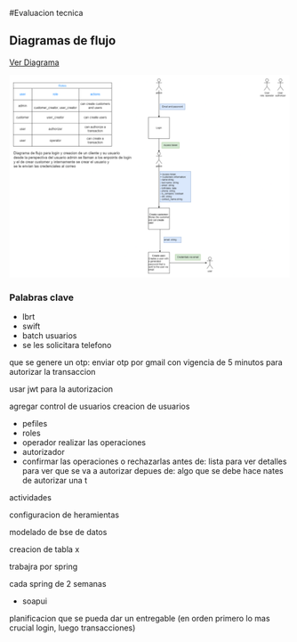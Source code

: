 #Evaluacion tecnica

## Diagramas de flujo

[Ver Diagrama](https://viewer.diagrams.net/index.html?tags=%7B%7D&highlight=0000ff&edit=_blank&layers=1&nav=1&title=Diagrama%20bakend.drawio#R7Vxbb9s2FP41BrqHDtY17qPtJC2KFC0aDNueAlqiLTaUqFF0bPfX71CiJEuknGSxraQTECDiEW%2F6zncuPFIycubx9iNHafSFhZiO7HG4HTmXI9u2fMuDX1KyKyQXnl0IVpyEqlMtuCU%2FsRKOlXRNQpw1OgrGqCBpUxiwJMGBaMgQ52zT7LZktLlqilZYE9wGiOrSP0kookI68ca1%2FBMmq6hc2RqrOzEqOytBFqGQbfZEztXImXPGRHEVb%2BeYSvBKXIpx1x13q41xnIinDLD%2FuH%2B4%2FJpeT7cP4efN3fLeuZu8V7M8ILpWDzznGHEJKCUwMX43X2eCxZj%2Fpp5C7Epo4IFSebmO6TVHMVzONhER%2BDZFgZRvgBEgi0RMoWXBZcoITMmvHmBmqZexHKJQtRzZikosfdlSm8Nc4G3nU1sVlkBCDFsVfAdd1ABXoa%2Fo56jmptal5ZUqi%2FYVWekNKQatqrlrkOFC4fwMzC80JHEInFNNxkXEVixB9KqWzjhbJyEOFWZ1nxvGUgXuDyzEThkQWgvWhL5YUy50GEjYF1vzAB%2FYvzJggfgKiwP9fLNiOKZIkIfmPkwg50OnnKPdXoecQtnezN%2BkoNa3ZzcVfuG3rOKR%2FpUB1xoutlDru3qW%2F04By%2B%2BDA6BpvvtLjv%2FdK5t%2F79%2B73KrJi9ZOtXrgjuW%2BkDwvslBb84rTMCbJIQ84DQTjgJV0VgTCxw1aYPqNZUQQlkCXBRPgRvc6TClZyRuCpSZLfZHT832vaQQGt%2BcYnJ5%2FKpfn6GGmCC8jaX4%2BhfVnC4g6%2FkpePS3mvCrELavpRvxJz4i7GuJ%2FZJh3wA0hP2TyeZnskWdwKvy%2FHQ3YH16ZBjxNAwCNyDVwDb45gl8cr0gmpFpaIDdd%2FSNZ1ZJQOmdUqgLGOsvl0g4CkGeCs3u8dyf0F77nH8nFtOJmBf9%2BZmWfE%2B%2FSAt9sXuU%2FMTbafeRV1YmnI096dEArETtNXuU%2FbnOUrQyR%2FO0ZnDW%2B6N3i9NNjGV3SBrz%2BP2t5yp3FQG0A35mO023VfJ9Hg6mbiwAf8R4VYWIayAjES2mIA8ZREVqmUluckgTn4JbzlxGtinGl4OviR14cmMK2Pmcwg%2BoAj71oDwJZ2pZFvC15zgNSvJRrT3KZvlscI0KLvQGDSLLSQ3SKsmzDeCiZfLCj%2BSFaZDeHY4X6ZbHbGYNeS5oXLCTfJe1ZIpQftGzVvkYxoZKRnzB9wHLWpqmYLOkIxuC2jvUTU%2FTxDbbw4WS2oJ8ZBlt4vi0IcKDJYYqvVR6bdyqS2v%2BpFZQh9fVYgd1LDvYK6hqW%2B8TkzXth8vYyJ6WfCuv8KFCHbnkJB0J5Nn%2FzSZJrqveeN0e6eDwlfcPHQMttFT6qdn%2BITzTEP%2BIm4CRZsqOCHXp4EromsCf2wvGPBbbTorfXO73t4QgwpD1nTnv8lsvxDJW%2BM6c9XdXWdu10Q2KKcsbmeKo70t8EEaHhDdqxtdxsJlBwX7ZmEePkJ%2FRHJbBwm5fasP2WO0pYvkA96FZOppbhOINh30qsrZboC9o2Ot6gTJQbZJSiNCOLfMtWRe2ZKvI%2BxWseQfmTpu4tT9d99e1A432uc0D5arXv4CBQsqJ4z%2BW2qljGF8im98ft5RAFP5ZAVjWTYSbTKHeE4petV5xH9kxmuHqBoUVM6V216KWIZOBWy1uYXUoGNIC1bvI%2Bl24t%2Ba5QcpuOJiJhKJ0gnAcEEmhRmYYqTcJGvRn8ALBzmeh7sPE5tK26DT%2ByOxdzlsCzIJJzCgOJN1gS%2BSj8POABdNaWtPGfxtKy3%2FE9lF4ZLbhRVZYa9Bi%2Fy09Z9niFEwwRF4f6i6CBM6flTPmhVH%2Bc0Y8uBWc4o%2FKTLEmY73CZQ3w58OPM%2FLiY9MwPp8unlJWEO6LcSrKOF4Z0aGDIaRlijd2%2BXYh%2BFp9XZaYhOT52ctyuD5iyY8s1EcBxf%2Fns%2BEOHt0ryT1eH5PiEbmry3OTYTNKTBbKuRIcCOHcDP3rmhyERPjM%2FulxHIENIMFCkd4oYcuEzU2TcQZGh9tI3N0xZ8JnJYXpJIsmxIFxEoXzVmhMkNL10HehxYnqYctaz0sPt8h1plOt08B39kcPrOzd1u3xHmJCBGn1SY9J3WuraHdQg2V3A4hQlu4IhC8YoRvpHzwNFTnywHfeeluoUySv2Q%2B3t6LW31ovpqhT3mO7Lo8uvW3lz9L%2F%2BU35qeD1wUvdUWP8rrrvpn80MJdlXQY0Tltzk967V%2F7woXEz9n0Ocq38B)

![diagrama_de_flujo_login_y_creacion_de_cliente](./images/diagrama_de_flujo_login_y_creacion_de_cliente.png)




### Palabras clave
- lbrt
- swift
- batch
usuarios 
- se les solicitara telefono


que se genere un otp:
enviar otp por gmail con vigencia de 5 minutos para autorizar la transaccion


usar jwt para la autorizacion



agregar control de usuarios
creacion de usuarios
- pefiles
- roles
 - operador
  realizar las operaciones
 - autorizador
 - confirmar las operaciones o rechazarlas
 antes de: lista para ver detalles para ver que se va a autorizar
 depues de: algo que se debe hace nates de autorizar una t


 actividades 


configuracion de heramientas

modelado de bse de datos
 
creacion de tabla x

trabajra por spring

cada spring de 2 semanas


* soapui



planificacion que se pueda 
dar un entregable 
(en orden primero lo mas crucial login, luego transacciones)












